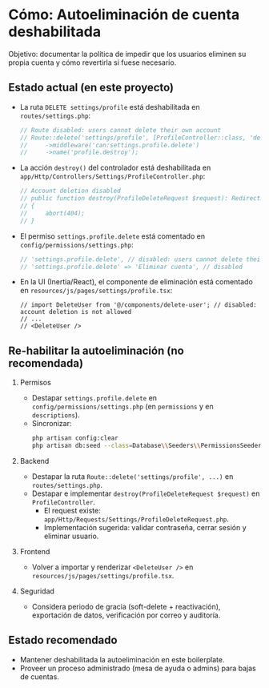 # Cómo: Autoeliminación de cuenta deshabilitada

Objetivo: documentar la política de impedir que los usuarios eliminen su propia cuenta y cómo revertirla si fuese necesario.

## Estado actual (en este proyecto)

- La ruta `DELETE settings/profile` está deshabilitada en `routes/settings.php`:

    ```php
    // Route disabled: users cannot delete their own account
    // Route::delete('settings/profile', [ProfileController::class, 'destroy'])
    //     ->middleware('can:settings.profile.delete')
    //     ->name('profile.destroy');
    ```

- La acción `destroy()` del controlador está deshabilitada en `app/Http/Controllers/Settings/ProfileController.php`:

    ```php
    // Account deletion disabled
    // public function destroy(ProfileDeleteRequest $request): RedirectResponse
    // {
    //     abort(404);
    // }
    ```

- El permiso `settings.profile.delete` está comentado en `config/permissions/settings.php`:

    ```php
    // 'settings.profile.delete', // disabled: users cannot delete their own account
    // 'settings.profile.delete' => 'Eliminar cuenta', // disabled
    ```

- En la UI (Inertia/React), el componente de eliminación está comentado en `resources/js/pages/settings/profile.tsx`:

    ```tsx
    // import DeleteUser from '@/components/delete-user'; // disabled: account deletion is not allowed
    // ...
    // <DeleteUser />
    ```

## Re-habilitar la autoeliminación (no recomendada)

1. Permisos

    - Destapar `settings.profile.delete` en `config/permissions/settings.php` (en `permissions` y en `descriptions`).
    - Sincronizar:
        ```bash
        php artisan config:clear
        php artisan db:seed --class=Database\\Seeders\\PermissionsSeeder
        ```

2. Backend

    - Destapar la ruta `Route::delete('settings/profile', ...)` en `routes/settings.php`.
    - Destapar e implementar `destroy(ProfileDeleteRequest $request)` en `ProfileController`.
        - El request existe: `app/Http/Requests/Settings/ProfileDeleteRequest.php`.
        - Implementación sugerida: validar contraseña, cerrar sesión y eliminar usuario.

3. Frontend

    - Volver a importar y renderizar `<DeleteUser />` en `resources/js/pages/settings/profile.tsx`.

4. Seguridad

    - Considera periodo de gracia (soft-delete + reactivación), exportación de datos, verificación por correo y auditoría.

## Estado recomendado

- Mantener deshabilitada la autoeliminación en este boilerplate.
- Proveer un proceso administrado (mesa de ayuda o admins) para bajas de cuentas.
